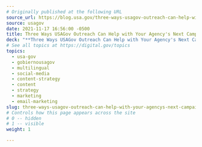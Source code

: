 ```yaml
---
# Originally published at the following URL
source_url: https://blog.usa.gov/three-ways-usagov-outreach-can-help-with-your-agencys-next-campaign
source: usagov
date: 2021-11-17 16:56:00 -0500
title: Three Ways USAGov Outreach Can Help with Your Agency's Next Campaign
deck: "**Three Ways USAGov Outreach Can Help with Your Agency's Next Campaign**&mdash;Does your agency have an idea for a new marketing strategy? USAGov’s Outreach team can support your agency in all stages of your campaign. We can brainstorm with your team, discuss best practices, and try new marketing approaches to grow together in serving people. Learn how to begin partnering with us."
# See all topics at https://digital.gov/topics
topics:
  - usa-gov
  - gobiernousagov
  - multilingual
  - social-media
  - content-strategy
  - content
  - strategy
  - marketing
  - email-marketing
slug: three-ways-usagov-outreach-can-help-with-your-agencys-next-campaign
# Controls how this page appears across the site
# 0 -- hidden
# 1 -- visible
weight: 1

---
```

